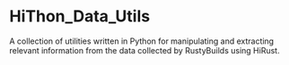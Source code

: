 # HiThon_Data_Utils
A collection of utilities written in Python for manipulating and extracting relevant information from the data collected by RustyBuilds using HiRust.
